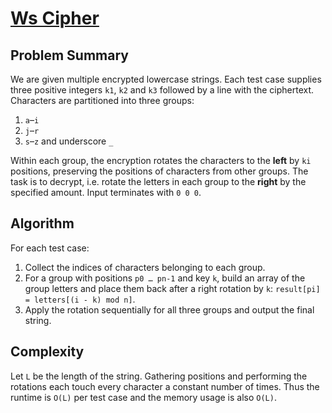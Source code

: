 # [Ws Cipher](https://www.spoj.com/problems/WSCIPHER)

## Problem Summary
We are given multiple encrypted lowercase strings. Each test case supplies
three positive integers `k1`, `k2` and `k3` followed by a line with the
ciphertext. Characters are partitioned into three groups:

1. `a`–`i`
2. `j`–`r`
3. `s`–`z` and underscore `_`

Within each group, the encryption rotates the characters to the **left** by
`ki` positions, preserving the positions of characters from other groups.
The task is to decrypt, i.e. rotate the letters in each group to the **right**
by the specified amount. Input terminates with `0 0 0`.

## Algorithm
For each test case:
1. Collect the indices of characters belonging to each group.
2. For a group with positions `p0 … pn-1` and key `k`, build an array of the
   group letters and place them back after a right rotation by `k`:
   `result[pi] = letters[(i - k) mod n]`.
3. Apply the rotation sequentially for all three groups and output the final
   string.

## Complexity
Let `L` be the length of the string. Gathering positions and performing the
rotations each touch every character a constant number of times. Thus the
runtime is `O(L)` per test case and the memory usage is also `O(L)`.
